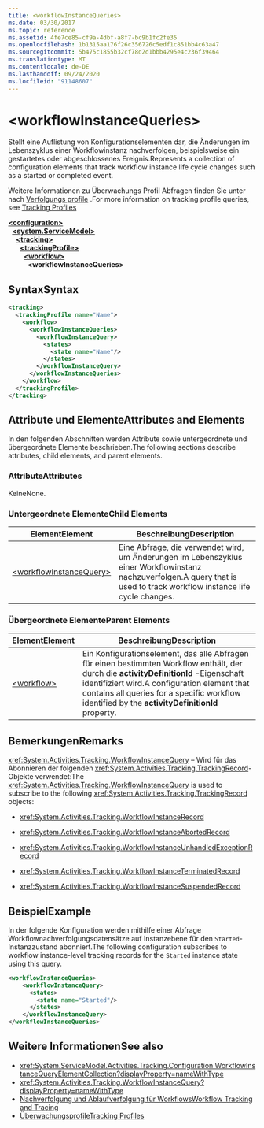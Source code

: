 ```yaml
---
title: <workflowInstanceQueries>
ms.date: 03/30/2017
ms.topic: reference
ms.assetid: 4fe7ce85-cf9a-4dbf-a8f7-bc9b1fc2fe35
ms.openlocfilehash: 1b1315aa176f26c356726c5edf1c851bb4c63a47
ms.sourcegitcommit: 5b475c1855b32cf78d2d1bbb4295e4c236f39464
ms.translationtype: MT
ms.contentlocale: de-DE
ms.lasthandoff: 09/24/2020
ms.locfileid: "91148607"
---
```

# \<workflowInstanceQueries>

<span data-ttu-id="92792-101">Stellt eine Auflistung von Konfigurationselementen dar, die Änderungen im Lebenszyklus einer Workflowinstanz nachverfolgen, beispielsweise ein gestartetes oder abgeschlossenes Ereignis.</span><span class="sxs-lookup"><span data-stu-id="92792-101">Represents a collection of configuration elements that track workflow instance life cycle changes such as a started or completed event.</span></span>  
  
<span data-ttu-id="92792-102">Weitere Informationen zu Überwachungs Profil Abfragen finden Sie unter nach [Verfolgungs profile](../../../windows-workflow-foundation/tracking-profiles.md) .</span><span class="sxs-lookup"><span data-stu-id="92792-102">For more information on tracking profile queries, see [Tracking Profiles](../../../windows-workflow-foundation/tracking-profiles.md)</span></span>  
  
[**\<configuration>**](../configuration-element.md)\
&nbsp;&nbsp;[**\<system.ServiceModel>**](system-servicemodel-of-workflow.md)\
&nbsp;&nbsp;&nbsp;&nbsp;[**\<tracking>**](tracking.md)\
&nbsp;&nbsp;&nbsp;&nbsp;&nbsp;&nbsp;[**\<trackingProfile>**](trackingprofile.md)\
&nbsp;&nbsp;&nbsp;&nbsp;&nbsp;&nbsp;&nbsp;&nbsp;[**\<workflow>**](workflow.md)\
&nbsp;&nbsp;&nbsp;&nbsp;&nbsp;&nbsp;&nbsp;&nbsp;&nbsp;&nbsp;**\<workflowInstanceQueries>**  
  
## <a name="syntax"></a><span data-ttu-id="92792-103">Syntax</span><span class="sxs-lookup"><span data-stu-id="92792-103">Syntax</span></span>  
  
```xml  
<tracking>
  <trackingProfile name="Name">
    <workflow>
      <workflowInstanceQueries>
        <workflowInstanceQuery>
          <states>
            <state name="Name"/>
          </states>
        </workflowInstanceQuery>
      </workflowInstanceQueries>
    </workflow>
  </trackingProfile>
</tracking>  
```  
  
## <a name="attributes-and-elements"></a><span data-ttu-id="92792-104">Attribute und Elemente</span><span class="sxs-lookup"><span data-stu-id="92792-104">Attributes and Elements</span></span>  

<span data-ttu-id="92792-105">In den folgenden Abschnitten werden Attribute sowie untergeordnete und übergeordnete Elemente beschrieben.</span><span class="sxs-lookup"><span data-stu-id="92792-105">The following sections describe attributes, child elements, and parent elements.</span></span>  
  
### <a name="attributes"></a><span data-ttu-id="92792-106">Attribute</span><span class="sxs-lookup"><span data-stu-id="92792-106">Attributes</span></span>  

<span data-ttu-id="92792-107">Keine</span><span class="sxs-lookup"><span data-stu-id="92792-107">None.</span></span>  
  
### <a name="child-elements"></a><span data-ttu-id="92792-108">Untergeordnete Elemente</span><span class="sxs-lookup"><span data-stu-id="92792-108">Child Elements</span></span>  
  
|<span data-ttu-id="92792-109">Element</span><span class="sxs-lookup"><span data-stu-id="92792-109">Element</span></span>|<span data-ttu-id="92792-110">Beschreibung</span><span class="sxs-lookup"><span data-stu-id="92792-110">Description</span></span>|  
|-------------|-----------------|  
|[\<workflowInstanceQuery>](workflowinstancequery.md)|<span data-ttu-id="92792-111">Eine Abfrage, die verwendet wird, um Änderungen im Lebenszyklus einer Workflowinstanz nachzuverfolgen.</span><span class="sxs-lookup"><span data-stu-id="92792-111">A query that is used to track workflow instance life cycle changes.</span></span>|  
  
### <a name="parent-elements"></a><span data-ttu-id="92792-112">Übergeordnete Elemente</span><span class="sxs-lookup"><span data-stu-id="92792-112">Parent Elements</span></span>  
  
|<span data-ttu-id="92792-113">Element</span><span class="sxs-lookup"><span data-stu-id="92792-113">Element</span></span>|<span data-ttu-id="92792-114">Beschreibung</span><span class="sxs-lookup"><span data-stu-id="92792-114">Description</span></span>|  
|-------------|-----------------|  
|[\<workflow>](workflow.md)|<span data-ttu-id="92792-115">Ein Konfigurationselement, das alle Abfragen für einen bestimmten Workflow enthält, der durch die **activityDefinitionId** -Eigenschaft identifiziert wird.</span><span class="sxs-lookup"><span data-stu-id="92792-115">A configuration element that contains all queries for a specific workflow identified by the **activityDefinitionId** property.</span></span>|  
  
## <a name="remarks"></a><span data-ttu-id="92792-116">Bemerkungen</span><span class="sxs-lookup"><span data-stu-id="92792-116">Remarks</span></span>  

<span data-ttu-id="92792-117"><xref:System.Activities.Tracking.WorkflowInstanceQuery> – Wird für das Abonnieren der folgenden <xref:System.Activities.Tracking.TrackingRecord>-Objekte verwendet:</span><span class="sxs-lookup"><span data-stu-id="92792-117">The <xref:System.Activities.Tracking.WorkflowInstanceQuery> is used to subscribe to the following <xref:System.Activities.Tracking.TrackingRecord> objects:</span></span>  
  
- <xref:System.Activities.Tracking.WorkflowInstanceRecord>  
  
- <xref:System.Activities.Tracking.WorkflowInstanceAbortedRecord>  
  
- <xref:System.Activities.Tracking.WorkflowInstanceUnhandledExceptionRecord>  
  
- <xref:System.Activities.Tracking.WorkflowInstanceTerminatedRecord>  
  
- <xref:System.Activities.Tracking.WorkflowInstanceSuspendedRecord>  
  
## <a name="example"></a><span data-ttu-id="92792-118">Beispiel</span><span class="sxs-lookup"><span data-stu-id="92792-118">Example</span></span>  

<span data-ttu-id="92792-119">In der folgende Konfiguration werden mithilfe einer Abfrage Workflownachverfolgungsdatensätze auf Instanzebene für den `Started`-Instanzzustand abonniert.</span><span class="sxs-lookup"><span data-stu-id="92792-119">The following configuration subscribes to workflow instance-level tracking records for the `Started` instance state using this query.</span></span>  
  
```xml  
<workflowInstanceQueries>  
    <workflowInstanceQuery>  
      <states>  
        <state name="Started"/>  
      </states>  
    </workflowInstanceQuery>  
</workflowInstanceQueries>  
```  
  
## <a name="see-also"></a><span data-ttu-id="92792-120">Weitere Informationen</span><span class="sxs-lookup"><span data-stu-id="92792-120">See also</span></span>

- <xref:System.ServiceModel.Activities.Tracking.Configuration.WorkflowInstanceQueryElementCollection?displayProperty=nameWithType>
- <xref:System.Activities.Tracking.WorkflowInstanceQuery?displayProperty=nameWithType>
- [<span data-ttu-id="92792-121">Nachverfolgung und Ablaufverfolgung für Workflows</span><span class="sxs-lookup"><span data-stu-id="92792-121">Workflow Tracking and Tracing</span></span>](../../../windows-workflow-foundation/workflow-tracking-and-tracing.md)
- [<span data-ttu-id="92792-122">Überwachungsprofile</span><span class="sxs-lookup"><span data-stu-id="92792-122">Tracking Profiles</span></span>](../../../windows-workflow-foundation/tracking-profiles.md)
